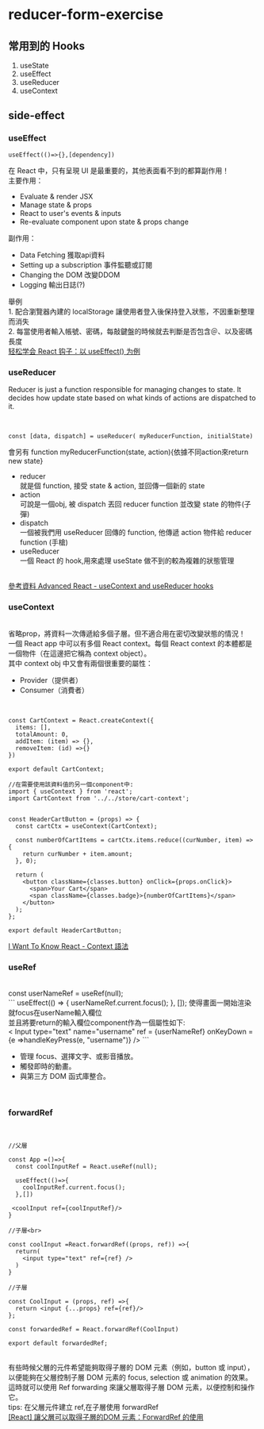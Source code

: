 # reducer-form-exercise

<h2>常用到的 Hooks</h2>


1. useState
2. useEffect
3. useReducer
4. useContext


<h2>side-effect</h2>

<h3>useEffect</h3>

```
useEffect(()=>{},[dependency])
```

在 React 中，只有呈現 UI 是最重要的，其他表面看不到的都算副作用！<br>
主要作用：
<ul>
<li>Evaluate & render JSX</li>
<li>Manage state & props</li>
<li>React to user's events & inputs</li>
<li>Re-evaluate component upon state & props change</li>
</ul>
副作用：
<ul>
<li>Data Fetching 獲取api資料</il>
<li>Setting up a subscription 事件監聽或訂閱</il>
<li>Changing the DOM 改變DDOM</il>
<li>Logging 輸出日誌(?)</il>
</ul>
舉例<br>
1. 配合瀏覽器內建的 localStorage 讓使用者登入後保持登入狀態，不因重新整理而消失<br>
2. 每當使用者輸入帳號、密碼，每敲鍵盤的時候就去判斷是否包含＠、以及密碼長度<br>
<a href='https://www.ruanyifeng.com/blog/2020/09/react-hooks-useeffect-tutorial.html'>轻松学会 React 钩子：以 useEffect() 为例</a>
<h3>useReducer</h3>
<p> Reducer is just a function responsible for managing changes to state. It decides how update state based on what kinds of actions are dispatched to it.</p><br>

```
const [data, dispatch] = useReducer( myReducerFunction, initialState) 
```

會另有 function myReducerFunction(state, action){依據不同action來return new state}
<ul>
  <li>reducer</li>  就是個 function, 接受 state & action, 並回傳一個新的 state<br>
  <li>action</li>   可說是一個obj, 被 dispatch 丟回 reducer function 並改變 state 的物件(子彈)<br>
   <li>dispatch</li> 一個被我們用 useReducer 回傳的 function, 他傳遞 action 物件給 reducer function (手槍)
  <li>useReducer</li> 一個 React 的 hook,用來處理 useState 做不到的較為複雜的狀態管理<br>
</ul>
<br/>
<a href='https://frontend.turing.edu/lessons/module-3/advanced-react-hooks.html'>參考資料 Advanced React - useContext and useReducer hooks</a>
  
<h3>useContext</h3><br>
省略prop，將資料一次傳遞給多個子層。但不適合用在密切改變狀態的情況！<br/>
一個 React app 中可以有多個 React context。每個 React context 的本體都是一個物件（在這邊把它稱為 context object）。<br/>
其中 context obj 中又會有兩個很重要的屬性：<br/>
<ul>
  <li>Provider（提供者）</li>
  <li>Consumer（消費者）</li>
</ul>  
<br/>

```
const CartContext = React.createContext({ 
  items: [],
  totalAmount: 0,
  addItem: (item) => {},
  removeItem: (id) =>{}
})

export default CartContext;

```


```
//在需要使用該資料值的另一個component中:
import { useContext } from 'react';
import CartContext from '../../store/cart-context';


const HeaderCartButton = (props) => {
  const cartCtx = useContext(CartContext);

  const numberOfCartItems = cartCtx.items.reduce((curNumber, item) => {
    return curNumber + item.amount;
  }, 0);

  return (
    <button className={classes.button} onClick={props.onClick}>
      <span>Your Cart</span>
      <span className={classes.badge}>{numberOfCartItems}</span>
    </button>
  );
};

export default HeaderCartButton;

```

<a href="https://ithelp.ithome.com.tw/articles/10252519">I Want To Know React - Context 語法</a>


<h3>useRef</h3><br>
const userNameRef = useRef(null);
<br>
```  
  useEffect(() => {
    userNameRef.current.focus();
  }, []); 使得畫面一開始渲染就focus在userName輸入欄位<br>
  並且將要return的輸入欄位component作為一個屬性如下: <br>
  < Input 
  type="text"
  name="username" 
  ref = {userNameRef}
  onKeyDown = {e =>handleKeyPress(e, "username")}
  />
```

<ul>
  <li>管理 focus、選擇文字、或影音播放。</li>
  <li>觸發即時的動畫。</li>
  <li>與第三方 DOM 函式庫整合。</li>
</ul>  
  <a href="https://dev.to/sajithpradeep/understanding-the-use-of-useeffect-hook-forwardref-in-react-57jf"></a>  
<br>
<h3>forwardRef </h3>
<br>

```
//父層

const App =()=>{
  const coolInputRef = React.useRef(null);
  
  useEffect(()=>{
    coolInputRef.current.focus();
  },[])
  
 <coolInput ref={coolInputRef}/>
}
```
```
//子層<br>

const coolInput =React.forwardRef((props, ref)) =>{
  return(
    <input type="text" ref={ref} />
  )
}
```
```
//子層

const CoolInput = (props, ref) =>{
  return <input {...props} ref={ref}/>
};

const forwardedRef = React.forwardRef(CoolInput)

export default forwardedRef;
```
<br>
有些時候父層的元件希望能夠取得子層的 DOM 元素（例如，button 或 input），以便能夠在父層控制子層 DOM 元素的 focus, selection 或 animation 的效果。這時就可以使用 Ref forwarding 來讓父層取得子層 DOM 元素，以便控制和操作它。<br>
tips: 在父層元件建立 ref,在子層使用 forwardRef<br>
<a href="https://pjchender.blogspot.com/2021/03/react-dom-forwardref.html">[React] 讓父層可以取得子層的DOM 元素：ForwardRef 的使用</a>


